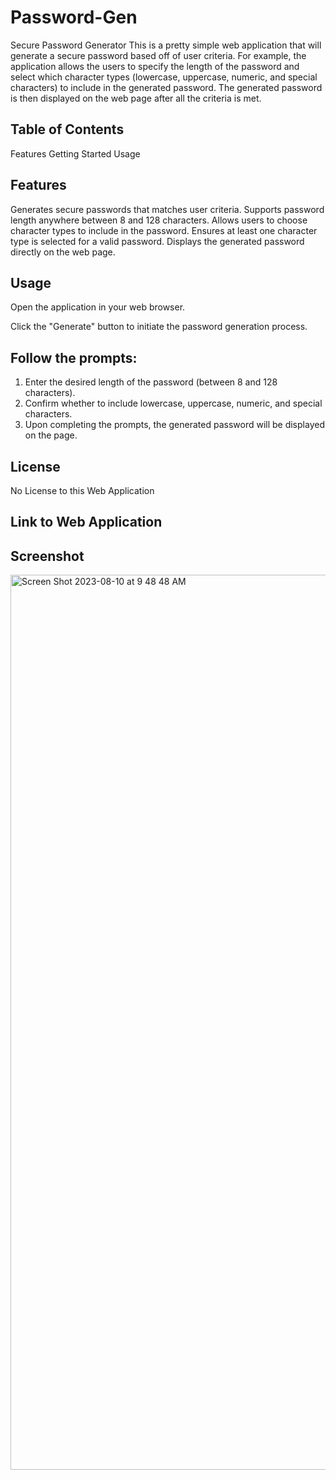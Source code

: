 # Password-Gen
Secure Password Generator
This is a pretty simple web application that will generate a secure password based off of user criteria. For example, the application allows the users to specify the length of the password and select which character types (lowercase, uppercase, numeric, and special characters) to include in the generated password. The generated password is then displayed on the web page after all the criteria is met.

## Table of Contents
Features
Getting Started
Usage

## Features
Generates secure passwords that matches user criteria.
Supports password length anywhere between 8 and 128 characters.
Allows users to choose character types to include in the password.
Ensures at least one character type is selected for a valid password.
Displays the generated password directly on the web page.

## Usage
Open the application in your web browser.

Click the "Generate" button to initiate the password generation process.

## Follow the prompts:

1. Enter the desired length of the password (between 8 and 128 characters).
2. Confirm whether to include lowercase, uppercase, numeric, and special characters.
3. Upon completing the prompts, the generated password will be displayed on the page.

## License
No License to this Web Application

## Link to Web Application



## Screenshot

<img width="1432" alt="Screen Shot 2023-08-10 at 9 48 48 AM" src="https://github.com/Hsolojr/Password-Gen/assets/139496108/bf3c41f5-2b76-4de7-baf6-2dad0cbe34cb">  
